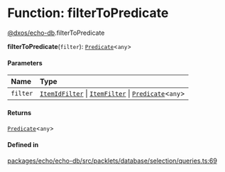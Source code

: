 # Function: filterToPredicate

[@dxos/echo-db](../modules/dxos_echo_db.md).filterToPredicate

**filterToPredicate**(`filter`): [`Predicate`](../types/dxos_echo_db.Predicate.md)<`any`\>

#### Parameters

| Name | Type |
| :------ | :------ |
| `filter` | [`ItemIdFilter`](../types/dxos_echo_db.ItemIdFilter.md) \| [`ItemFilter`](../types/dxos_echo_db.ItemFilter.md) \| [`Predicate`](../types/dxos_echo_db.Predicate.md)<`any`\> |

#### Returns

[`Predicate`](../types/dxos_echo_db.Predicate.md)<`any`\>

#### Defined in

[packages/echo/echo-db/src/packlets/database/selection/queries.ts:69](https://github.com/dxos/dxos/blob/db8188dae/packages/echo/echo-db/src/packlets/database/selection/queries.ts#L69)
